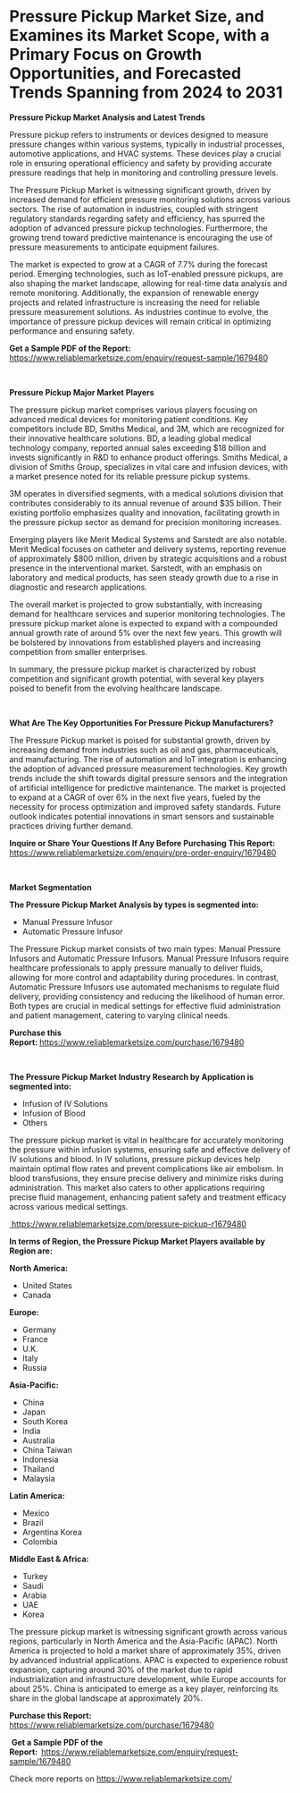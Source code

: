 <p><h1>Pressure Pickup Market Size, and Examines its Market Scope, with a Primary Focus on Growth Opportunities, and Forecasted Trends Spanning from 2024 to 2031</h1></p><p><strong>Pressure Pickup Market Analysis and Latest Trends</strong></p>
<p><p>Pressure pickup refers to instruments or devices designed to measure pressure changes within various systems, typically in industrial processes, automotive applications, and HVAC systems. These devices play a crucial role in ensuring operational efficiency and safety by providing accurate pressure readings that help in monitoring and controlling pressure levels.</p><p>The Pressure Pickup Market is witnessing significant growth, driven by increased demand for efficient pressure monitoring solutions across various sectors. The rise of automation in industries, coupled with stringent regulatory standards regarding safety and efficiency, has spurred the adoption of advanced pressure pickup technologies. Furthermore, the growing trend toward predictive maintenance is encouraging the use of pressure measurements to anticipate equipment failures.</p><p>The market is expected to grow at a CAGR of 7.7% during the forecast period. Emerging technologies, such as IoT-enabled pressure pickups, are also shaping the market landscape, allowing for real-time data analysis and remote monitoring. Additionally, the expansion of renewable energy projects and related infrastructure is increasing the need for reliable pressure measurement solutions. As industries continue to evolve, the importance of pressure pickup devices will remain critical in optimizing performance and ensuring safety.</p></p>
<p><strong>Get a Sample PDF of the Report:&nbsp;</strong> <a href="https://www.reliablemarketsize.com/enquiry/request-sample/1679480?utm_campaign=1903&utm_medium=2&utm_source=Github&utm_content=ia&utm_term=28122024&utm_id=pressure-pickup">https://www.reliablemarketsize.com/enquiry/request-sample/1679480</a></p>
<p>&nbsp;</p>
<p><strong>Pressure Pickup Major Market Players</strong></p>
<p><p>The pressure pickup market comprises various players focusing on advanced medical devices for monitoring patient conditions. Key competitors include BD, Smiths Medical, and 3M, which are recognized for their innovative healthcare solutions. BD, a leading global medical technology company, reported annual sales exceeding $18 billion and invests significantly in R&D to enhance product offerings. Smiths Medical, a division of Smiths Group, specializes in vital care and infusion devices, with a market presence noted for its reliable pressure pickup systems.</p><p>3M operates in diversified segments, with a medical solutions division that contributes considerably to its annual revenue of around $35 billion. Their existing portfolio emphasizes quality and innovation, facilitating growth in the pressure pickup sector as demand for precision monitoring increases.</p><p>Emerging players like Merit Medical Systems and Sarstedt are also notable. Merit Medical focuses on catheter and delivery systems, reporting revenue of approximately $800 million, driven by strategic acquisitions and a robust presence in the interventional market. Sarstedt, with an emphasis on laboratory and medical products, has seen steady growth due to a rise in diagnostic and research applications.</p><p>The overall market is projected to grow substantially, with increasing demand for healthcare services and superior monitoring technologies. The pressure pickup market alone is expected to expand with a compounded annual growth rate of around 5% over the next few years. This growth will be bolstered by innovations from established players and increasing competition from smaller enterprises.</p><p>In summary, the pressure pickup market is characterized by robust competition and significant growth potential, with several key players poised to benefit from the evolving healthcare landscape.</p></p>
<p>&nbsp;</p>
<p><strong>What Are The Key Opportunities For Pressure Pickup Manufacturers?</strong></p>
<p><p>The Pressure Pickup market is poised for substantial growth, driven by increasing demand from industries such as oil and gas, pharmaceuticals, and manufacturing. The rise of automation and IoT integration is enhancing the adoption of advanced pressure measurement technologies. Key growth trends include the shift towards digital pressure sensors and the integration of artificial intelligence for predictive maintenance. The market is projected to expand at a CAGR of over 6% in the next five years, fueled by the necessity for process optimization and improved safety standards. Future outlook indicates potential innovations in smart sensors and sustainable practices driving further demand.</p></p>
<p><strong>Inquire or Share Your Questions If Any Before Purchasing This Report:</strong> <a href="https://www.reliablemarketsize.com/enquiry/pre-order-enquiry/1679480?utm_campaign=1903&utm_medium=2&utm_source=Github&utm_content=ia&utm_term=28122024&utm_id=pressure-pickup">https://www.reliablemarketsize.com/enquiry/pre-order-enquiry/1679480</a></p>
<p>&nbsp;</p>
<p><strong>Market Segmentation</strong></p>
<p><strong>The Pressure Pickup Market Analysis by types is segmented into:</strong></p>
<p><ul><li>Manual Pressure Infusor</li><li>Automatic Pressure Infusor</li></ul></p>
<p><p>The Pressure Pickup market consists of two main types: Manual Pressure Infusors and Automatic Pressure Infusors. Manual Pressure Infusors require healthcare professionals to apply pressure manually to deliver fluids, allowing for more control and adaptability during procedures. In contrast, Automatic Pressure Infusors use automated mechanisms to regulate fluid delivery, providing consistency and reducing the likelihood of human error. Both types are crucial in medical settings for effective fluid administration and patient management, catering to varying clinical needs.</p></p>
<p><strong>Purchase this Report:&nbsp;</strong><a href="https://www.reliablemarketsize.com/purchase/1679480?utm_campaign=1903&utm_medium=2&utm_source=Github&utm_content=ia&utm_term=28122024&utm_id=pressure-pickup">https://www.reliablemarketsize.com/purchase/1679480</a></p>
<p>&nbsp;</p>
<p><strong>The Pressure Pickup Market Industry Research by Application is segmented into:</strong></p>
<p><ul><li>Infusion of IV Solutions</li><li>Infusion of Blood</li><li>Others</li></ul></p>
<p><p>The pressure pickup market is vital in healthcare for accurately monitoring the pressure within infusion systems, ensuring safe and effective delivery of IV solutions and blood. In IV solutions, pressure pickup devices help maintain optimal flow rates and prevent complications like air embolism. In blood transfusions, they ensure precise delivery and minimize risks during administration. This market also caters to other applications requiring precise fluid management, enhancing patient safety and treatment efficacy across various medical settings.</p></p>
<p><a href="https://www.reliablemarketsize.com/pressure-pickup-r1679480?utm_campaign=1903&utm_medium=2&utm_source=Github&utm_content=ia&utm_term=28122024&utm_id=pressure-pickup">&nbsp;https://www.reliablemarketsize.com/pressure-pickup-r1679480</a></p>
<p><strong>In terms of Region, the Pressure Pickup Market Players available by Region are:</strong></p>
<p>
    <p> <strong> North America: </strong>
        <ul>
            <li>United States</li>
            <li>Canada</li>
        </ul>
        </p> 
    <p> <strong> Europe: </strong>
        <ul>
            <li>Germany</li>
            <li>France</li>
            <li>U.K.</li>
            <li>Italy</li>
            <li>Russia</li>
        </ul>
        </p> 
    <p> <strong> Asia-Pacific: </strong>
        <ul>
            <li>China</li>
            <li>Japan</li>
            <li>South Korea</li>
            <li>India</li>
            <li>Australia</li>
            <li>China Taiwan</li>
            <li>Indonesia</li>
            <li>Thailand</li>
            <li>Malaysia</li>
        </ul>
        </p> 
    <p> <strong> Latin America: </strong>
        <ul>
            <li>Mexico</li>
            <li>Brazil</li>
            <li>Argentina Korea</li>
            <li>Colombia</li>
        </ul>
        </p> 
    <p> <strong> Middle East & Africa: </strong>
        <ul>
            <li>Turkey</li>
            <li>Saudi</li>
            <li>Arabia</li>
            <li>UAE</li>
            <li>Korea</li>
        </ul>
    </p>
    </p>
<p><p>The pressure pickup market is witnessing significant growth across various regions, particularly in North America and the Asia-Pacific (APAC). North America is projected to hold a market share of approximately 35%, driven by advanced industrial applications. APAC is expected to experience robust expansion, capturing around 30% of the market due to rapid industrialization and infrastructure development, while Europe accounts for about 25%. China is anticipated to emerge as a key player, reinforcing its share in the global landscape at approximately 20%.</p></p>
<p><strong>Purchase this Report: </strong><a href="https://www.reliablemarketsize.com/purchase/1679480?utm_campaign=1903&utm_medium=2&utm_source=Github&utm_content=ia&utm_term=28122024&utm_id=pressure-pickup">https://www.reliablemarketsize.com/purchase/1679480</a></p>
<p>&nbsp;<strong>Get a Sample PDF of the Report:&nbsp;&nbsp;</strong><a href="https://www.reliablemarketsize.com/enquiry/request-sample/1679480?utm_campaign=1903&utm_medium=2&utm_source=Github&utm_content=ia&utm_term=28122024&utm_id=pressure-pickup">https://www.reliablemarketsize.com/enquiry/request-sample/1679480</a></p>
<p><strong></strong></p>
<p>Check more reports on <a href="https://www.reliablemarketsize.com/?utm_campaign=1903&utm_medium=2&utm_source=Github&utm_content=ia&utm_term=28122024&utm_id=pressure-pickup">https://www.reliablemarketsize.com/</a></p>